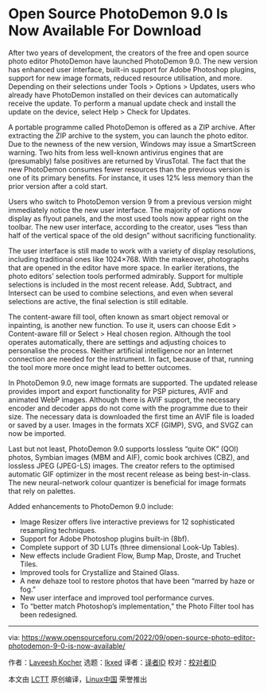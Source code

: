 [#]: subject: "Open Source PhotoDemon 9.0 Is Now Available For Download"
[#]: via: "https://www.opensourceforu.com/2022/09/open-source-photo-editor-photodemon-9-0-is-now-available/"
[#]: author: "Laveesh Kocher https://www.opensourceforu.com/author/laveesh-kocher/"
[#]: collector: "lkxed"
[#]: translator: "littlebirdnest"
[#]: reviewer: " "
[#]: publisher: " "
[#]: url: " "

Open Source PhotoDemon 9.0 Is Now Available For Download
======
After two years of development, the creators of the free and open source photo editor PhotoDemon have launched PhotoDemon 9.0. The new version has enhanced user interface, built-in support for Adobe Photoshop plugins, support for new image formats, reduced resource utilisation, and more. Depending on their selections under Tools > Options > Updates, users who already have PhotoDemon installed on their devices can automatically receive the update. To perform a manual update check and install the update on the device, select Help > Check for Updates.

A portable programme called PhotoDemon is offered as a ZIP archive. After extracting the ZIP archive to the system, you can launch the photo editor. Due to the newness of the new version, Windows may issue a SmartScreen warning. Two hits from less well-known antivirus engines that are (presumably) false positives are returned by VirusTotal. The fact that the new PhotoDemon consumes fewer resources than the previous version is one of its primary benefits. For instance, it uses 12% less memory than the prior version after a cold start.

Users who switch to PhotoDemon version 9 from a previous version might immediately notice the new user interface. The majority of options now display as flyout panels, and the most used tools now appear right on the toolbar. The new user interface, according to the creator, uses “less than half of the vertical space of the old design” without sacrificing functionality.

The user interface is still made to work with a variety of display resolutions, including traditional ones like 1024×768. With the makeover, photographs that are opened in the editor have more space. In earlier iterations, the photo editors’ selection tools performed admirably. Support for multiple selections is included in the most recent release. Add, Subtract, and Intersect can be used to combine selections, and even when several selections are active, the final selection is still editable.

The content-aware fill tool, often known as smart object removal or inpainting, is another new function. To use it, users can choose Edit > Content-aware fill or Select > Heal chosen region. Although the tool operates automatically, there are settings and adjusting choices to personalise the process. Neither artificial intelligence nor an Internet connection are needed for the instrument. In fact, because of that, running the tool more more once might lead to better outcomes.

In PhotoDemon 9.0, new image formats are supported. The updated release provides import and export functionality for PSP pictures, AVIF and animated WebP images. Although there is AVIF support, the necessary encoder and decoder apps do not come with the programme due to their size. The necessary data is downloaded the first time an AVIF file is loaded or saved by a user. Images in the formats XCF (GIMP), SVG, and SVGZ can now be imported.

Last but not least, PhotoDemon 9.0 supports lossless “quite OK” (QOI) photos, Symbian images (MBM and AIF), comic book archives (CBZ), and lossless JPEG (JPEG-LS) images. The creator refers to the optimised automatic GIF optimizer in the most recent release as being best-in-class. The new neural-network colour quantizer is beneficial for image formats that rely on palettes.

Added enhancements to PhotoDemon 9.0 include:

* Image Resizer offers live interactive previews for 12 sophisticated resampling techniques.
* Support for Adobe Photoshop plugins built-in (8bf).
* Complete support of 3D LUTs (three dimensional Look-Up Tables).
* New effects include Gradient Flow, Bump Map, Droste, and Truchet Tiles.
* Improved tools for Crystallize and Stained Glass.
* A new dehaze tool to restore photos that have been “marred by haze or fog.”
* New user interface and improved tool performance curves.
* To “better match Photoshop’s implementation,” the Photo Filter tool has been redesigned.

--------------------------------------------------------------------------------

via: https://www.opensourceforu.com/2022/09/open-source-photo-editor-photodemon-9-0-is-now-available/

作者：[Laveesh Kocher][a]
选题：[lkxed][b]
译者：[译者ID](https://github.com/译者ID)
校对：[校对者ID](https://github.com/校对者ID)

本文由 [LCTT](https://github.com/LCTT/TranslateProject) 原创编译，[Linux中国](https://linux.cn/) 荣誉推出

[a]: https://www.opensourceforu.com/author/laveesh-kocher/
[b]: https://github.com/lkxed

